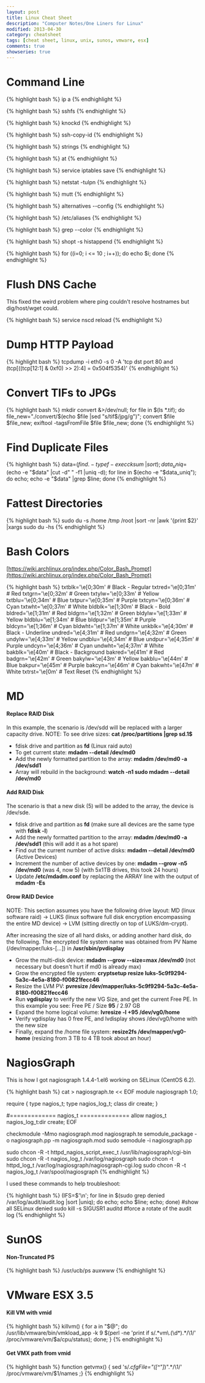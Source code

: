 ```yaml
---
layout: post
title: Linux Cheat Sheet
description: "Computer Notes/One Liners for Linux"
modified: 2013-04-30
category: cheatsheet
tags: [cheat sheet, linux, unix, sunos, vmware, esx]
comments: true
showseries: true
---
```


# Command Line

{% highlight bash %}
ip a
{% endhighlight %}

{% highlight bash %}
sshfs
{% endhighlight %}

{% highlight bash %}
knockd
{% endhighlight %}

{% highlight bash %}
ssh-copy-id
{% endhighlight %}

{% highlight bash %}
strings
{% endhighlight %}

{% highlight bash %}
at
{% endhighlight %}

{% highlight bash %}
service iptables save
{% endhighlight %}

{% highlight bash %}
netstat -tulpn
{% endhighlight %}

{% highlight bash %}
mutt
{% endhighlight %}

{% highlight bash %}
alternatives --config
{% endhighlight %}

{% highlight bash %}
/etc/aliases
{% endhighlight %}

{% highlight bash %}
grep --color
{% endhighlight %}

{% highlight bash %}
shopt -s histappend
{% endhighlight %}

{% highlight bash %}
for ((i=0; i <= 10 ; i++)); do echo $i; done
{% endhighlight %}

# Flush DNS Cache

This fixed the weird problem where ping couldn't resolve hostnames but dig/host/wget could.

{% highlight bash %}
service nscd reload
{% endhighlight %}

# Dump HTTP Payload

{% highlight bash %}
tcpdump -i eth0 -s 0 -A 'tcp dst port 80 and (tcp[((tcp[12:1] & 0xf0) >> 2):4] = 0x504f5354)'
{% endhighlight %}

# Convert TIFs to JPGs

{% highlight bash %}
mkdir convert &>/dev/null; for file in $(ls *.tif); do file_new="./convert/$(echo $file |sed "s/tif$/jpg/g")"; convert $file $file_new; exiftool -tagsFromFile $file $file_new; done
{% endhighlight %}

# Find Duplicate Files

{% highlight bash %}
data=$(find . -type f -exec cksum {} \; |sort); data_uniq=$(echo -e "$data" |cut -d" " -f1 |uniq -d); for line in $(echo -e "$data_uniq"); do echo; echo -e "$data" |grep $line; done
{% endhighlight %}

# Fattest Directories

{% highlight bash %}
sudo du -s /home /tmp /root |sort -nr |awk '{print $2}' |xargs sudo du -hs
{% endhighlight %}

# Bash Colors

[https://wiki.archlinux.org/index.php/Color_Bash_Prompt](https://wiki.archlinux.org/index.php/Color_Bash_Prompt)

{% highlight bash %}
txtblk='\e[0;30m' # Black - Regular
txtred='\e[0;31m' # Red
txtgrn='\e[0;32m' # Green
txtylw='\e[0;33m' # Yellow
txtblu='\e[0;34m' # Blue
txtpur='\e[0;35m' # Purple
txtcyn='\e[0;36m' # Cyan
txtwht='\e[0;37m' # White
bldblk='\e[1;30m' # Black - Bold
bldred='\e[1;31m' # Red
bldgrn='\e[1;32m' # Green
bldylw='\e[1;33m' # Yellow
bldblu='\e[1;34m' # Blue
bldpur='\e[1;35m' # Purple
bldcyn='\e[1;36m' # Cyan
bldwht='\e[1;37m' # White
unkblk='\e[4;30m' # Black - Underline
undred='\e[4;31m' # Red
undgrn='\e[4;32m' # Green
undylw='\e[4;33m' # Yellow
undblu='\e[4;34m' # Blue
undpur='\e[4;35m' # Purple
undcyn='\e[4;36m' # Cyan
undwht='\e[4;37m' # White
bakblk='\e[40m'   # Black - Background
bakred='\e[41m'   # Red
badgrn='\e[42m'   # Green
bakylw='\e[43m'   # Yellow
bakblu='\e[44m'   # Blue
bakpur='\e[45m'   # Purple
bakcyn='\e[46m'   # Cyan
bakwht='\e[47m'   # White
txtrst='\e[0m'    # Text Reset
{% endhighlight %}

# MD

#### Replace RAID Disk

In this example, the scenario is /dev/sdd will be replaced with a larger capacity drive. NOTE: To see drive sizes: **cat /proc/partitions \|grep sd.1$**

* fdisk drive and partition as **fd** (Linux raid auto)
* To get current state: **mdadm --detail /dev/md0**
* Add the newly formatted partition to the array: **mdadm /dev/md0 -a /dev/sdd1**
* Array will rebuild in the background: **watch -n1 sudo mdadm --detail /dev/md0**

#### Add RAID Disk

The scenario is that a new disk (5) will be added to the array, the device is /dev/sde.

* fdisk drive and partition as **fd** (make sure all devices are the same type with **fdisk -l**)
* Add the newly formatted partition to the array: **mdadm /dev/md0 -a /dev/sdd1** (this will add it as a hot spare)
* Find out the current number of active disks: **mdadm --detail /dev/md0** (Active Devices)
* Increment the number of active devices by one: **mdadm --grow -n5 /dev/md0** (was 4, now 5) (with 5x1TB drives, this took 24 hours)
* Update **/etc/mdadm.conf** by replacing the ARRAY line with the output of **mdadm -Es**

#### Grow RAID Device

NOTE: This section assumes you have the following drive layout: MD (linux software raid) -> LUKS (linux software full disk encryption encompassing the entire MD device) -> LVM (sitting directly on top of LUKS/dm-crypt).

After increasing the size of all hard disks, or adding another hard disk, do the following. The encrypted file system name was obtained from PV Name (/dev/mapper/luks-[...]) in **/usr/sbin/pvdisplay**

* Grow the multi-disk device: **mdadm --grow --size=max /dev/md0** (not necessary but doesn't hurt if md0 is already max)
* Grow the encrypted file system: **cryptsetup resize luks-5c9f9294-5a3c-4e5a-8180-f00821fecc46**
* Resize the LVM PV: **pvresize /dev/mapper/luks-5c9f9294-5a3c-4e5a-8180-f00821fecc46**
* Run **vgdisplay** to verify the new VG Size, and get the current Free PE. In this example you see: Free PE / Size **95** / 2.97 GB
* Expand the home logical volume: **lvresize -l +95 /dev/vg0/home**
* Verify vgdisplay has 0 free PE, and lvdisplay shows /dev/vg0/home with the new size
* Finally, expand the /home file system: **resize2fs /dev/mapper/vg0-home** (resizing from 3 TB to 4 TB took about an hour)

# NagiosGraph

This is how I got nagiosgraph 1.4.4-1.el6 working on SELinux (CentOS 6.2).

{% highlight bash %}
cat > nagiosgraph.te << EOF
module nagiosgraph 1.0;

require {
    type nagios_t;
    type nagios_log_t;
    class dir create;
}

#============= nagios_t ==============
allow nagios_t nagios_log_t:dir create;
EOF

checkmodule -Mmo nagiosgraph.mod nagiosgraph.te
semodule_package -o nagiosgraph.pp -m nagiosgraph.mod
sudo semodule -i nagiosgraph.pp

sudo chcon -R -t httpd_nagios_script_exec_t /usr/lib/nagiosgraph/cgi-bin
sudo chcon -R -t nagios_log_t /var/log/nagiosgraph
sudo chcon -t httpd_log_t /var/log/nagiosgraph/nagiosgraph-cgi.log
sudo chcon -R -t nagios_log_t /var/spool/nagiosgraph
{% endhighlight %}

I used these commands to help troubleshoot:

{% highlight bash %}
(IFS=$'\n'; for line in $(sudo grep denied /var/log/audit/audit.log |sort |uniq); do echo; echo $line; echo; done) #show all SELinux denied
sudo kill -s SIGUSR1 auditd #force a rotate of the audit log
{% endhighlight %}

# SunOS

#### Non-Truncated PS

{% highlight bash %}
/usr/ucb/ps auxwww
{% endhighlight %}

# VMware ESX 3.5

#### Kill VM with vmid

{% highlight bash %}
killvm() { for a in "$@"; do /usr/lib/vmware/bin/vmkload_app -k 9 $(perl -ne 'print if s/.*vm\.(\d*).*/\1/' /proc/vmware/vm/$a/cpu/status); done; }
{% endhighlight %}

#### Get VMX path from vmid

{% highlight bash %}
function getvmx() { sed 's/.*cfgFile="\([^"]*\)".*/\1/' /proc/vmware/vm/$1/names ;}
{% endhighlight %}

